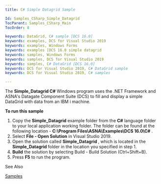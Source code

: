 ```yaml
---
title: C# Simple Datagrid Sample

Id: Samples_CSharp_Simple_Datagrid
TocParent: Samples_CSharp_Main
TocOrder: 8

keywords: DataGrid, C# sample [DCS 16.0]
keywords: examples, DCS for Visual Studio 2019
keywords: examples, Windows Forms
keywords: examples [DCS 16.0 simple datagrid
keywords: samples, Windows Forms
keywords: samples, DCS for Visual Studio 2019
keywords: samples, C# DataGrid [DCS 16.0]
keywords: DCS for Visual Studio 2019, C# DataGrid sample
keywords: DCS for Visual Studio 2019, C# samples

---
```


The **Simple_Datagrid C#** Windows program uses the .NET Framework and ASNA's Datagate Component Suite (DCS) to fill and display a simple DataGrid with data from an IBM i machine.

**To run this sample** 
1. Copy the **Simple_Datagrid** example folder from the **C#** 
					language folder to your local application working folder.  The folder can 
					be found at the following location - **C:\Program Files\ASNA\Examples\DCS 
					16.0\C#** .
2. Select **File - Open Solution** 
				in Visual Studio 2019.
3. Open the solution called **<strong>Simple_Datagrid** </strong>, 
					which is located in the **<strong>Simple_Datagrid** </strong> folder 
				in the location you specified in step 1.
4. **Build** 
				the solution by selecting Build - Build Solution (Ctrl+Shift+B).
5. Press **F5**  to run the program.

See Also

[Samples](samples-main.html)
